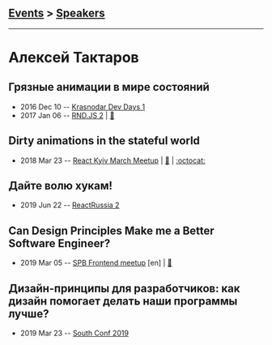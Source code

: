 ## [Events](../README.md) > [Speakers](../speakers.md)
---

# Алексей Тактаров

## Грязные анимации в мире состояний
- 2016 Dec 10 -- [Krasnodar Dev Days 1](https://www.youtube.com/watch?v=xjY6apCfQZY)    
- 2017 Jan 06 -- [RND.JS 2](https://youtu.be/fLX4-Ys9avw?t=2764)  | [:notebook:](https://molefrog.github.io/stateful-animations/)  
## Dirty animations in the stateful world
- 2018 Mar 23 -- [React Kyiv March Meetup](https://youtu.be/bn3je3u-UIo)  | [:notebook:](http://molefrog.com/stateful-animations/) | [:octocat:](https://github.com/molefrog/stateful-animations) 
## Дайте волю хукам!
- 2019 Jun 22 -- [ReactRussia 2](https://www.youtube.com/watch?v=3LnMGyJ0M40)    
## Can Design Principles Make me a Better Software Engineer?
- 2019 Mar 05 -- [SPB Frontend meetup](https://www.youtube.com/watch?v=2rh13TqNDF4) [en] | [:notebook:](https://www.dropbox.com/s/2t1aasguhmqcyas/can-design-principles-make-me-a-better-software-engineer.pdf?dl=0)  
## Дизайн-принципы для разработчиков: как дизайн помогает делать наши программы лучше?
- 2019 Mar 23 -- [South Conf 2019](https://www.youtube.com/watch?v=COh_0Uxhoz0)    
